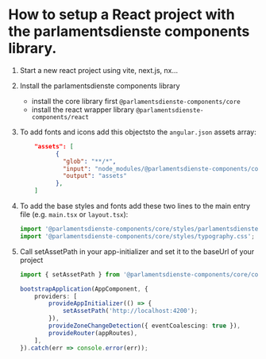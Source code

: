 # How to setup a React project with the parlamentsdienste components library.

1.  Start a new react project using vite, next.js, nx...

2.  Install the parlamentsdienste components library

    -   install the core library first `@parlamentsdienste-components/core`
    -   install the react wrapper library `@parlamentsdienste-components/react`

3.  To add fonts and icons add this objectsto the `angular.json` assets array:

    ```json
        "assets": [
              {
                "glob": "**/*",
                "input": "node_modules/@parlamentsdienste-components/core/dist/parlamentsdienstecore/assets",
                "output": "assets"
              },
        ]
    ```

4.  To add the base styles and fonts add these two lines to the main entry file (e.g. `main.tsx` or `layout.tsx`):

    ```typescript
    import '@parlamentsdienste-components/core/styles/parlamentsdienstecore.css';
    import '@parlamentsdienste-components/core/styles/typography.css';
    ```

5.  Call setAssetPath in your app-initializer and set it to the baseUrl of your project

    ```typescript
    import { setAssetPath } from '@parlamentsdienste-components/core/components';

    bootstrapApplication(AppComponent, {
        providers: [
            provideAppInitializer(() => {
                setAssetPath('http://localhost:4200');
            }),
            provideZoneChangeDetection({ eventCoalescing: true }),
            provideRouter(appRoutes),
        ],
    }).catch(err => console.error(err));
    ```
